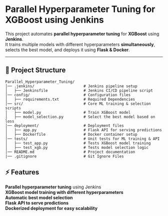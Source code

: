 # Parallel Hyperparameter Tuning for XGBoost using Jenkins

This project automates **parallel hyperparameter tuning** for **XGBoost** using **Jenkins**.  
It trains multiple models with different hyperparameters **simultaneously**, selects the best model, and deploys it using **Flask & Docker**.

---

## 📂 Project Structure
```
Parallel_Hyperparameter_Tuning/ 
│── .jenkins/                      # Jenkins pipeline setup
│   ├── Jenkinsfile                # Jenkins CI/CD pipeline script
│── config/                        # Configuration files
│   ├── requirements.txt           # Required Dependencies 
│── src/                           # Core ML training & selection scripts
│   ├── model.py                   # Train XGBoost model
│   ├── model_selection.py         # Select the best model based on loss 
│── deployment/                    # Deployment files
│   ├── app.py                     # Flask API for serving predictions
│   ├── Dockerfile                 # Docker container setup
│── tests/                         # Unit tests for ML training & API
│   ├── test_app.py                # Tests XGBoost model training
│   ├── test_xgb.py                # Tests model selection logic
│── README.md                      # Project documentation
|── .gitignore                     # Git Ignore Files 
```

## ⚡ Features
**Parallel hyperparameter tuning** using Jenkins  
**XGBoost model training with different hyperparameters**  
**Automatic best model selection**  
**Flask API to serve predictions**  
**Dockerized deployment for easy scalability**